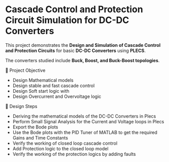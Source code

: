 # Cascade Control and Protection Circuit Simulation for DC-DC Converters



This project demonstrates the **Design and Simulation of Cascade Control and Protection Circuits** for basic **DC-DC Converters** using **PLECS**.  

The converters studied include **Buck, Boost, and Buck-Boost topologies**.





📌 Project Objective



* Design Mathematical models
* Design stable and fast cascade control
* Design Soft start logic with
* Design Overcurrent and Overvoltage logic



🚀 Design Steps



* Deriving the mathematical models of the DC-DC Converters in Plecs
* Perform Small Signal Analysis for the Current and Voltage loops in Plecs
* Export the Bode plots
* Use the Bode plots with the PID Tuner of MATLAB to get the required Gains and Time Constants
* Verify the working of closed loop cascade control
* Add Protection logic to the closed loop model
* Verify the working of the protection logics by adding faults



